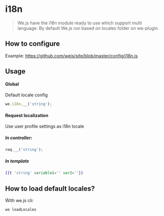 # i18n

>We.js have the i18n module ready to use which support multi language. By default We.js run based on locales folder on we-plugin.

## How to configure

Example: https://github.com/wejs/site/blob/master/config/i18n.js

## Usage

#### Global
Default locale config
```js
we.i18n.__('string');
```

#### Request localization
Use user profile settings as i18n locale

##### In controller:
```js
req.__('string');
```

##### In template
```hbs
{{t 'string' variable1='' var2=''}}
```

## How to load default locales?

Ẁith we.js cli:

```sh
we loadLocales
```

